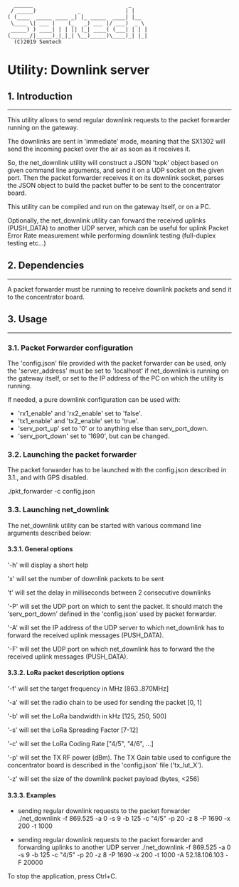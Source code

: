	  ______                              _
	 / _____)             _              | |
	( (____  _____ ____ _| |_ _____  ____| |__
	 \____ \| ___ |    (_   _) ___ |/ ___)  _ \
	 _____) ) ____| | | || |_| ____( (___| | | |
	(______/|_____)_|_|_| \__)_____)\____)_| |_|
	  (C)2019 Semtech

Utility: Downlink server
========================


## 1. Introduction
------------------

This utility allows to send regular downlink requests to the packet forwarder
running on the gateway.

The downlinks are sent in 'immediate' mode, meaning that the SX1302 will send
the incoming packet over the air as soon as it receives it.

So, the net_downlink utility will construct a JSON 'txpk' object based on given
command line arguments, and send it on a UDP socket on the given port. Then the
packet forwarder receives it on its downlink socket, parses the JSON object to
build the packet buffer to be sent to the concentrator board.

This utility can be compiled and run on the gateway itself, or on a PC.

Optionally, the net_downlink utility can forward the received uplinks
(PUSH_DATA) to another UDP server, which can be useful for uplink Packet Error
Rate measurement while performing downlink testing (full-duplex testing etc...)


## 2. Dependencies
------------------

A packet forwarder must be running to receive downlink packets and send it to
the concentrator board.


## 3. Usage
-----------

### 3.1. Packet Forwarder configuration

The 'config.json' file provided with the packet forwarder can be used, only the
'server_address' must be set to 'localhost' if net_downlink is running on the
gateway itself, or set to the IP address of the PC on which the utility is
running.

If needed, a pure downlink configuration can be used with:
- 'rx1_enable' and 'rx2_enable' set to 'false'.
- 'tx1_enable' and 'tx2_enable' set to 'true'.
- 'serv_port_up' set to '0' or to anything else than serv_port_down.
- 'serv_port_down' set to '1690', but can be changed.

### 3.2. Launching the packet forwarder

The packet forwarder has to be launched with the config.json described in 3.1.,
and with GPS disabled.

 ./pkt_forwarder -c config.json

### 3.3. Launching net_downlink

The net_downlink utility can be started with various command line arguments
described below:

#### 3.3.1. General options

'-h'
will display a short help

'x'
will set the number of downlink packets to be sent

't'
will set the delay in milliseconds between 2 consecutive downlinks

'-P'
will set the UDP port on which to sent the packet. It should match the
'serv_port_down' defined in the 'config.json' used by packet forwarder.

'-A'
will set the IP address of the UDP server to which net_downlink has to forward
the received uplink messages (PUSH_DATA).

'-F'
will set the UDP port on which net_downlink has to forward the the received
uplink messages (PUSH_DATA).

#### 3.3.2. LoRa packet description options

'-f'
will set the target frequency in MHz [863..870MHz]

'-a'
will set the radio chain to be used for sending the packet [0, 1]

'-b'
will set the LoRa bandwidth in kHz [125, 250, 500]

'-s'
will set the LoRa Spreading Factor [7-12]

'-c'
will set the LoRa Coding Rate ["4/5", "4/6", ...]

'-p'
will set the TX RF power (dBm). The TX Gain table used to configure the
concentrator board is described in the 'config.json' file ('tx_lut_X').

'-z'
will set the size of the downlink packet payload (bytes, <256)

#### 3.3.3. Examples

* sending regular downlink requests to the packet forwarder
 ./net_downlink -f 869.525 -a 0 -s 9 -b 125 -c "4/5" -p 20 -z 8 -P 1690 -x 200 -t 1000

* sending regular downlink requests to the packet forwarder and forwarding uplinks to another UDP server
 ./net_downlink -f 869.525 -a 0 -s 9 -b 125 -c "4/5" -p 20 -z 8 -P 1690 -x 200 -t 1000 -A 52.18.106.103 -F 20000

To stop the application, press Ctrl+C.
